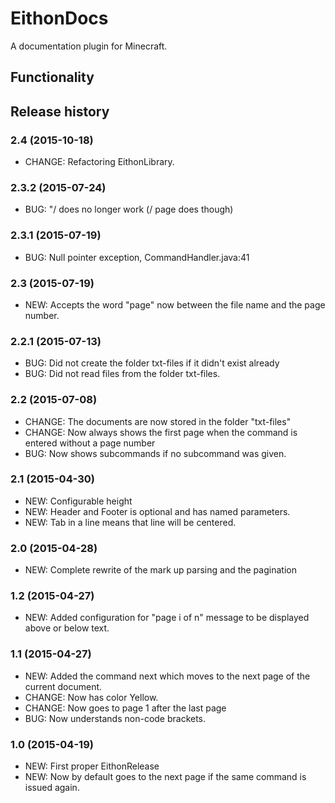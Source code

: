 # EithonDocs

A documentation plugin for Minecraft.

## Functionality

## Release history

### 2.4 (2015-10-18)

* CHANGE: Refactoring EithonLibrary.

### 2.3.2 (2015-07-24)

* BUG: "/<command> <page> does no longer work (/<command> page <page> does though)

### 2.3.1 (2015-07-19)

* BUG: Null pointer exception, CommandHandler.java:41

### 2.3 (2015-07-19)

* NEW: Accepts the word "page" now between the file name and the page number.

### 2.2.1 (2015-07-13)

* BUG: Did not create the folder txt-files if it didn't exist already
* BUG: Did not read files from the folder txt-files.

### 2.2 (2015-07-08)

* CHANGE: The documents are now stored in the folder "txt-files"
* CHANGE: Now always shows the first page when the command is entered without a page number
* BUG: Now shows subcommands if no subcommand was given.

### 2.1 (2015-04-30)

* NEW: Configurable height
* NEW: Header and Footer is optional and has named parameters.
* NEW: Tab in a line means that line will be centered.

### 2.0 (2015-04-28)

* NEW: Complete rewrite of the mark up parsing and the pagination

### 1.2 (2015-04-27)

* NEW: Added configuration for "page i of n" message to be displayed above or below text.

### 1.1 (2015-04-27)

* NEW: Added the command next which moves to the next page of the current document.
* CHANGE: Now has color Yellow.
* CHANGE: Now goes to page 1 after the last page
* BUG: Now understands non-code brackets.

### 1.0 (2015-04-19)

* NEW: First proper EithonRelease
* NEW: Now by default goes to the next page if the same command is issued again.


